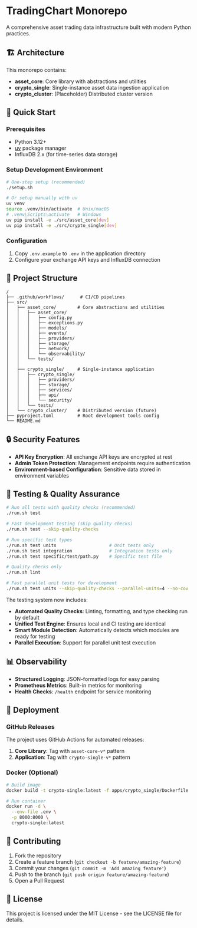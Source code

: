 # TradingChart Monorepo

A comprehensive asset trading data infrastructure built with modern Python practices.

## 🏗️ Architecture

This monorepo contains:
- **asset_core**: Core library with abstractions and utilities
- **crypto_single**: Single-instance asset data ingestion application
- **crypto_cluster**: (Placeholder) Distributed cluster version

## 🚀 Quick Start

### Prerequisites
- Python 3.12+
- [uv](https://github.com/astral-sh/uv) package manager
- InfluxDB 2.x (for time-series data storage)

### Setup Development Environment

```bash
# One-step setup (recommended)
./setup.sh

# Or setup manually with uv
uv venv
source .venv/bin/activate  # Unix/macOS
# .venv\Scripts\activate   # Windows
uv pip install -e ./src/asset_core[dev]
uv pip install -e ./src/crypto_single[dev]
```

### Configuration

1. Copy `.env.example` to `.env` in the application directory
2. Configure your exchange API keys and InfluxDB connection

## 📁 Project Structure

```
/
├── .github/workflows/      # CI/CD pipelines
├── src/
│   ├── asset_core/        # Core abstractions and utilities
│   │   ├── asset_core/
│   │   │   ├── config.py
│   │   │   ├── exceptions.py
│   │   │   ├── models/
│   │   │   ├── events/
│   │   │   ├── providers/
│   │   │   ├── storage/
│   │   │   ├── network/
│   │   │   └── observability/
│   │   └── tests/
│   │
│   ├── crypto_single/     # Single-instance application
│   │   ├── crypto_single/
│   │   │   ├── providers/
│   │   │   ├── storage/
│   │   │   ├── services/
│   │   │   ├── api/
│   │   │   └── security/
│   │   └── tests/
│   └── crypto_cluster/    # Distributed version (future)
├── pyproject.toml         # Root development tools config
└── README.md
```

## 🔒 Security Features

- **API Key Encryption**: All exchange API keys are encrypted at rest
- **Admin Token Protection**: Management endpoints require authentication
- **Environment-based Configuration**: Sensitive data stored in environment variables

## 🧪 Testing & Quality Assurance

```bash
# Run all tests with quality checks (recommended)
./run.sh test

# Fast development testing (skip quality checks)
./run.sh test --skip-quality-checks

# Run specific test types
./run.sh test units                    # Unit tests only
./run.sh test integration              # Integration tests only
./run.sh test specific/test/path.py    # Specific test file

# Quality checks only
./run.sh lint

# Fast parallel unit tests for development
./run.sh test units --skip-quality-checks --parallel-units=4 --no-cov
```

The testing system now includes:
- **Automated Quality Checks**: Linting, formatting, and type checking run by default
- **Unified Test Engine**: Ensures local and CI testing are identical
- **Smart Module Detection**: Automatically detects which modules are ready for testing
- **Parallel Execution**: Support for parallel unit test execution

## 📊 Observability

- **Structured Logging**: JSON-formatted logs for easy parsing
- **Prometheus Metrics**: Built-in metrics for monitoring
- **Health Checks**: `/health` endpoint for service monitoring

## 🚢 Deployment

### GitHub Releases

The project uses GitHub Actions for automated releases:

1. **Core Library**: Tag with `asset-core-v*` pattern
2. **Application**: Tag with `crypto-single-v*` pattern

### Docker (Optional)

```bash
# Build image
docker build -t crypto-single:latest -f apps/crypto_single/Dockerfile .

# Run container
docker run -d \
  --env-file .env \
  -p 8000:8000 \
  crypto-single:latest
```

## 🤝 Contributing

1. Fork the repository
2. Create a feature branch (`git checkout -b feature/amazing-feature`)
3. Commit your changes (`git commit -m 'Add amazing feature'`)
4. Push to the branch (`git push origin feature/amazing-feature`)
5. Open a Pull Request

## 📄 License

This project is licensed under the MIT License - see the LICENSE file for details.